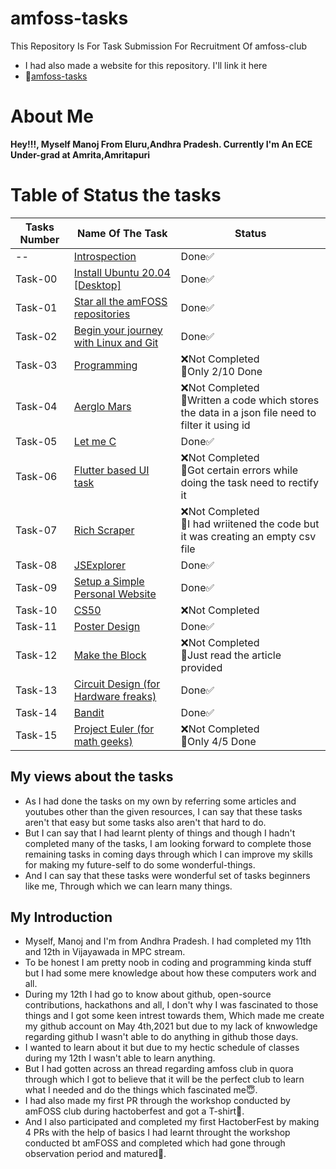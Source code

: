 # amfoss-tasks
This Repository Is For Task Submission For Recruitment Of amfoss-club

- I had also made a website for this repository. I'll link it here
- 🔗[amfoss-tasks](https://manoj1749.github.io/amfoss-tasks/)

# About Me
**Hey!!!, Myself Manoj From Eluru,Andhra Pradesh. Currently I'm An ECE Under-grad at Amrita,Amritapuri**
# Table of Status the tasks 
|**Tasks Number**|**Name Of The Task**|**Status**|
|----|----|----|
--|[Introspection](https://github.com/DarkHunter1749/amfoss-tasks/tree/dark/Introspection)|Done✅|
Task-00|[Install Ubuntu 20.04 [Desktop]](https://github.com/DarkHunter1749/amfoss-tasks/tree/dark/task-00)|Done✅|
Task-01|[Star all the amFOSS repositories](https://github.com/DarkHunter1749/amfoss-tasks/tree/dark/task-01)|Done✅|
Task-02|[Begin your journey with Linux and Git](https://github.com/DarkHunter1749/amfoss-tasks/tree/dark/task-02)|Done✅|
Task-03|[Programming](https://github.com/DarkHunter1749/amfoss-tasks/tree/dark/task-03)|❌Not Completed<br>👀Only 2/10 Done|
Task-04|[Aerglo Mars](https://github.com/DarkHunter1749/amfoss-tasks/tree/dark/task-04)|❌Not Completed<br>🥲Written a code which stores the data in a json file need to filter it using id|
Task-05|[Let me C](https://github.com/DarkHunter1749/amfoss-tasks/tree/dark/task-05)|Done✅|
Task-06|[Flutter based UI task](https://github.com/DarkHunter1749/amfoss-tasks/tree/dark/task-06)|❌Not Completed<br>🥲Got certain errors while doing the task need to rectify it|
Task-07|[Rich Scraper](https://github.com/DarkHunter1749/amfoss-tasks/tree/dark/task-07)|❌Not Completed<br>🥲I had wriitened the code but it was creating an empty csv file|
Task-08|[JSExplorer](https://github.com/DarkHunter1749/amfoss-tasks/tree/dark/task-08)|Done✅|
Task-09|[Setup a Simple Personal Website](https://github.com/DarkHunter1749/amfoss-tasks/tree/dark/task-09)|Done✅|
Task-10|[CS50](https://github.com/DarkHunter1749/amfoss-tasks/tree/dark/task-10)|❌Not Completed|
Task-11|[Poster Design](https://github.com/DarkHunter1749/amfoss-tasks/tree/dark/task-11)|Done✅|
Task-12|[Make the Block](https://github.com/DarkHunter1749/amfoss-tasks/tree/dark/task-12)|❌Not Completed<br>👀Just read the article provided| 
Task-13|[Circuit Design (for Hardware freaks)](https://github.com/DarkHunter1749/amfoss-tasks/tree/dark/task-13)|Done✅|
Task-14|[Bandit](https://github.com/DarkHunter1749/amfoss-tasks/tree/dark/task-14)|Done✅|
Task-15|[Project Euler (for math geeks)](https://github.com/DarkHunter1749/amfoss-tasks/tree/dark/task-15)|❌Not Completed<br>👀Only 4/5 Done|
## My views about the tasks
- As I had done the tasks on my own by referring some articles and youtubes other than the given resources, I can say that these tasks aren't that easy but some tasks also aren't that hard to do.
- But I can say that I had learnt plenty of things and though I hadn't completed many of the tasks, I am looking forward to complete those remaining tasks in coming days through which I can improve my skills for making my future-self to do some wonderful-things.
- And I can say that these tasks were wonderful set of tasks beginners like me, Through which we can learn many things.

## My Introduction
- Myself, Manoj and I'm from Andhra Pradesh. I had completed my 11th and 12th in Vijayawada in MPC stream.
- To be honest I am pretty noob in coding and programming kinda stuff but I had some mere knowledge about how these computers work and all.
- During my 12th I had go to know about github, open-source contributions, hackathons and all, I don't why I was fascinated to those things and I got some keen intrest towards them, Which made me create my github account on May 4th,2021 but due to my lack of knwowledge regarding github I wasn't able to do anything in github those days.
- I wanted to learn about it but due to my hectic schedule of classes during my 12th I wasn't able to learn anything.
- But I had gotten across an thread regarding amfoss club in quora through which I got to believe that it will be the perfect club to learn what I needed and do the things which fascinated me😇.
- I had also made my first PR through the workshop conducted by amFOSS club during hactoberfest and got a T-shirt👕.
- And I also participated and completed my first HactoberFest by making 4 PRs with the help of basics I had learnt throught the workshop conducted bt amFOSS and completed which had gone through observation period and matured🥳.
